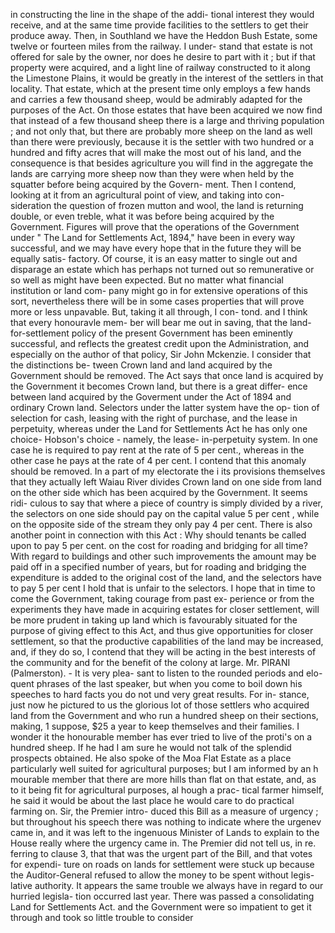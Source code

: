 in constructing the line in the shape of the addi- tional interest they would receive, and at the same time provide facilities to the settlers to get their produce away. Then, in Southland we have the Heddon Bush Estate, some twelve or fourteen miles from the railway. I under- stand that estate is not offered for sale by the owner, nor does he desire to part with it ; but if that property were acquired, and a light line of railway constructed to it along the Limestone Plains, it would be greatly in the interest of the settlers in that locality. That estate, which at the present time only employs a few hands and carries a few thousand sheep, would be admirably adapted for the purposes of the Act. On those estates that have been acquired we now find that instead of a few thousand sheep there is a large and thriving population ; and not only that, but there are probably more sheep on the land as well than there were previously, because it is the settler with two hundred or a hundred and fifty acres that will make the most out of his land, and the consequence is that besides agriculture you will find in the aggregate the lands are carrying more sheep now than they were when held by the squatter before being acquired by the Govern- ment. Then I contend, looking at it from an agricultural point of view, and taking into con- sideration the question of frozen mutton and wool, the land is returning double, or even treble, what it was before being acquired by the Government. Figures will prove that the operations of the Government under " The Land for Settlements Act, 1894," have been in every way successful, and we may have every hope that in the future they will be equally satis- factory. Of course, it is an easy matter to single out and disparage an estate which has perhaps not turned out so remunerative or so well as might have been expected. But no matter what financial institution or land com- pany might go in for extensive operations of this sort, nevertheless there will be in some cases properties that will prove more or less unpavable. But, taking it all through, I con- tond. and I think that every honouravle mem- ber will bear me out in saving, that the land- for-settlement policy of the present Government has been eminently successful, and reflects the greatest credit upon the Administration, and especially on the author of that policy, Sir John Mckenzie. I consider that the distinctions be- tween Crown land and land acquired by the Government should be removed. The Act says that once land is acquired by the Government it becomes Crown land, but there is a great differ- ence between land acquired by the Goverment under the Act of 1894 and ordinary Crown land. Selectors under the latter system have the op- tion of selection for cash, leasing with the right of purchase, and the lease in perpetuity, whereas under the Land for Settlements Act he has only one choice- Hobson's choice - namely, the lease- in-perpetuity system. In one case he is required to pay rent at the rate of 5 per cent., whereas in the other case he pays at the rate of 4 per cent. I contend that this anomaly should be removed. In a part of my electorate the i its provisions themselves that they actually left Waiau River divides Crown land on one side from land on the other side which has been acquired by the Government. It seems ridi- culous to say that where a piece of country is simply divided by a river, the selectors on one side should pay on the capital value 5 per cent , while on the opposite side of the stream they only pay 4 per cent. There is also another point in connection with this Act : Why should tenants be called upon to pay 5 per cent. on the cost for roading and bridging for all time? With regard to buildings and other such improvements the amount may be paid off in a specified number of years, but for roading and bridging the expenditure is added to the original cost of the land, and the selectors have to pay 5 per cent I hold that is unfair to the selectors. I hope that in time to come the Government, taking courage from past ex- perience or from the experiments they have made in acquiring estates for closer settlement, will be more prudent in taking up land which is favourably situated for the purpose of giving effect to this Act, and thus give opportunities for closer settlement, so that the productive capabilities of the land may be increased, and, if they do so, I contend that they will be acting in the best interests of the community and for the benefit of the colony at large. Mr. PIRANI (Palmerston). - It is very plea- sant to listen to the rounded periods and elo- quent phrases of the last speaker, but when you come to boil down his speeches to hard facts you do not und very great results. For in- stance, just now he pictured to us the glorious lot of those settlers who acquired land from the Government and who run a hundred sheep on their sections, making, 1 suppose, $25 a year to keep themselves and their families. I wonder it the honourable member has ever tried to live of the proti's on a hundred sheep. If he had I am sure he would not talk of the splendid prospects obtained. He also spoke of the Moa Flat Estate as a place particularly well suited for agricultural purposes; but I am informed by an h mourable member that there are more hills than flat on that estate, and, as to it being fit for agricultural purposes, al hough a prac- tical farmer himself, he said it would be about the last place he would care to do practical farming on. Sir, the Premier intro- duced this Bill as a measure of urgency ; but throughout his speech there was nothing to indicate where the urgenev came in, and it was left to the ingenuous Minister of Lands to explain to the House really where the urgency came in. The Premier did not tell us, in re. ferring to clause 3, that that was the urgent part of the Bill, and that votes for expendi- ture on roads on lands for settlement were stuck up because the Auditor-General refused to allow the money to be spent without legis- lative authority. It appears the same trouble we always have in regard to our hurried legisla- tion occurred last year. There was passed a consolidating Land for Settlements Act. and the Government were so impatient to get it through and took so little trouble to consider 